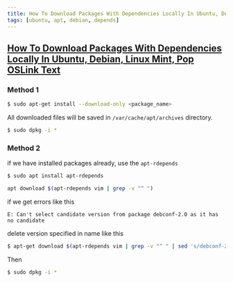 ```yaml
---
title: How To Download Packages With Dependencies Locally In Ubuntu, Debian, Linux Mint, Pop OS
tags: [ubuntu, apt, debian, depends]
---
```


## [How To Download Packages With Dependencies Locally In Ubuntu, Debian, Linux Mint, Pop OSLink Text](https://ostechnix.com/download-packages-dependencies-locally-ubuntu/) ##


### Method 1 ###
```sh
$ sudo apt-get install --download-only <package_name>
```

All downloaded files will be saved in `/var/cache/apt/archives` directory.

```sh
$ sudo dpkg -i *
```

### Method 2 ###
if we have installed packages already, use the `apt-rdepends`
```sh
$ sudo apt install apt-rdepends

apt download $(apt-rdepends vim | grep -v "^ ")

```

if we get errors like this 
```
E: Can't select candidate version from package debconf-2.0 as it has no candidate
```

delete version specified in name like this 
```sh
$ apt-get download $(apt-rdepends vim | grep -v "^ " | sed 's/debconf-2.0/debconf/g')
```

Then
```sh
$ sudo dpkg -i *
```
